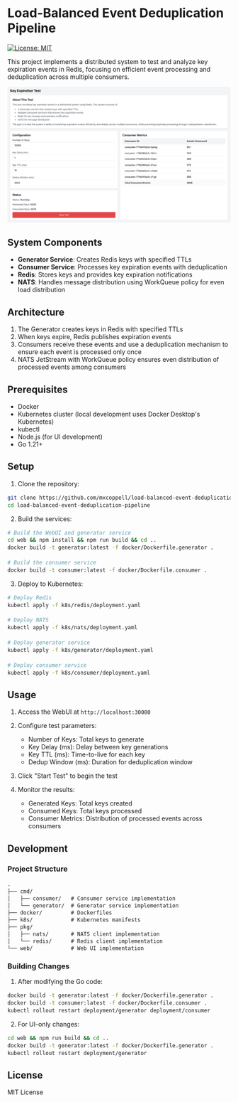 # Load-Balanced Event Deduplication Pipeline

[![License: MIT](https://img.shields.io/badge/License-MIT-yellow.svg)](https://opensource.org/licenses/MIT)

This project implements a distributed system to test and analyze key expiration events in Redis, focusing on efficient event processing and deduplication across multiple consumers.

![Web UI](asset/test-ui.jpg)

## System Components

- **Generator Service**: Creates Redis keys with specified TTLs
- **Consumer Service**: Processes key expiration events with deduplication
- **Redis**: Stores keys and provides key expiration notifications
- **NATS**: Handles message distribution using WorkQueue policy for even load distribution

## Architecture

1. The Generator creates keys in Redis with specified TTLs
2. When keys expire, Redis publishes expiration events
3. Consumers receive these events and use a deduplication mechanism to ensure each event is processed only once
4. NATS JetStream with WorkQueue policy ensures even distribution of processed events among consumers

## Prerequisites

- Docker
- Kubernetes cluster (local development uses Docker Desktop's Kubernetes)
- kubectl
- Node.js (for UI development)
- Go 1.21+

## Setup

1. Clone the repository:
```bash
git clone https://github.com/mxcoppell/load-balanced-event-deduplication-pipeline.git
cd load-balanced-event-deduplication-pipeline
```

2. Build the services:
```bash
# Build the WebUI and generator service
cd web && npm install && npm run build && cd ..
docker build -t generator:latest -f docker/Dockerfile.generator .

# Build the consumer service
docker build -t consumer:latest -f docker/Dockerfile.consumer .
```

3. Deploy to Kubernetes:
```bash
# Deploy Redis
kubectl apply -f k8s/redis/deployment.yaml

# Deploy NATS
kubectl apply -f k8s/nats/deployment.yaml

# Deploy generator service
kubectl apply -f k8s/generator/deployment.yaml

# Deploy consumer service
kubectl apply -f k8s/consumer/deployment.yaml
```

## Usage

1. Access the WebUI at `http://localhost:30080`

2. Configure test parameters:
   - Number of Keys: Total keys to generate
   - Key Delay (ms): Delay between key generations
   - Key TTL (ms): Time-to-live for each key
   - Dedup Window (ms): Duration for deduplication window

3. Click "Start Test" to begin the test

4. Monitor the results:
   - Generated Keys: Total keys created
   - Consumed Keys: Total keys processed
   - Consumer Metrics: Distribution of processed events across consumers

## Development

### Project Structure

```
.
├── cmd/
│   ├── consumer/   # Consumer service implementation
│   └── generator/  # Generator service implementation
├── docker/         # Dockerfiles
├── k8s/            # Kubernetes manifests
├── pkg/
│   ├── nats/       # NATS client implementation
│   └── redis/      # Redis client implementation
└── web/            # Web UI implementation
```

### Building Changes

1. After modifying the Go code:
```bash
docker build -t generator:latest -f docker/Dockerfile.generator .
docker build -t consumer:latest -f docker/Dockerfile.consumer .
kubectl rollout restart deployment/generator deployment/consumer
```

2. For UI-only changes:
```bash
cd web && npm run build && cd ..
docker build -t generator:latest -f docker/Dockerfile.generator .
kubectl rollout restart deployment/generator
```

## License

MIT License 